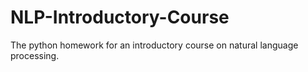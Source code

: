 # NLP-Introductory-Course
The python homework for an introductory course on natural language processing.
